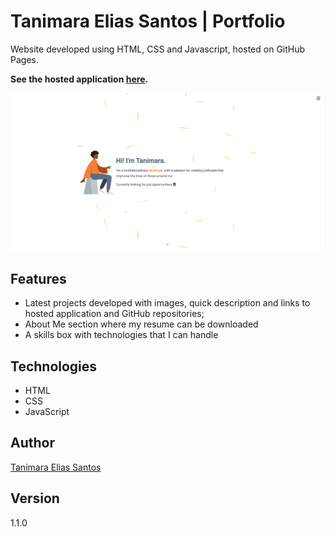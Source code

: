# Tanimara Elias Santos | Portfolio

Website developed using HTML, CSS and Javascript, hosted on GitHub Pages.

**See the hosted application [here](https://tanimaraeliassantos.github.io/).**

![Portfolio Tanimara Santos](./assets/welcome-view-portfolio-Tanimara-Santos-v.01.png)

## Features

- Latest projects developed with images, quick description and links to hosted application and GitHub repositories;
- About Me section where my resume can be downloaded
- A skills box with technologies that I can handle

## Technologies

- HTML
- CSS
- JavaScript

## Author

[Tanimara Elias Santos](https://github.com/tanimaraeliassantos)

## Version

1.1.0
